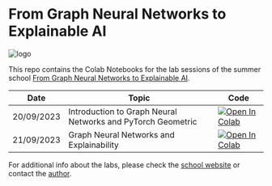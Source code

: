 # From Graph Neural Networks to Explainable AI
![logo](https://indico.ph.liv.ac.uk/event/1332/attachments/2983/4092/Logo_School.png?from_preview=1)

This repo contains the Colab Notebooks for the lab sessions of the summer school [From Graph Neural Networks to Explainable AI](https://indico.ph.liv.ac.uk/event/1332/).

**Date** | **Topic** | **Code** 
------------ | ------------- | ------------
20/09/2023  | Introduction to Graph Neural Networks and PyTorch Geometric | [![Open In Colab](https://colab.research.google.com/assets/colab-badge.svg)](https://colab.research.google.com/github/alessiodevoto/gnns_xai_liverpool/blob/main/notebooks/A_Primer_on_Graph_Neural_Networks_(Liverpool).ipynb) |
21/09/2023  |  Graph Neural Networks and Explainability| [![Open In Colab](https://colab.research.google.com/assets/colab-badge.svg)](https://colab.research.google.com/github/alessiodevoto/gnns_xai_liverpool/blob/main/notebooks/A_Primer_on_Explainability_for_GNNs_(Liverpool).ipynb) |


For additional info about the labs, please check the [school website](https://indico.ph.liv.ac.uk/event/1332/) or contact the [author](https://alessiodevoto.github.io).


